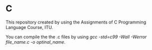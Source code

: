 # C

This repository created by using the Assignments of C Programming Language Course, ITU.

You can compile the the .c files by using _gcc -std=c99 -Wall -Werror file_name.c -o optinal_name_.
